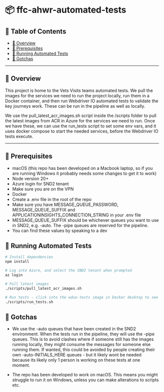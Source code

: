 # 📦 ffc-ahwr-automated-tests

## 📝 Table of Contents
- [📖 Overview](#-overview)
- [🚀 Prerequisites](#️-prerequisites)
- [🧪 Running Automated Tests](#-running-automated-tests)
- [🙈 Gotchas](#-gotchas)

---

## 📖 Overview
This project is home to the Vets Visits teams automated tests. We pull the images for the services we need to run the project locally,
run them in a Docker container, and then run Webdriver IO automated tests to validate the key journeys work. These can be run in the pipeline
as well as locally.

We use the pull_latest_acr_images.sh script inside the /scripts folder to pull the latest images from ACR in Azure for the services we need to run. Once we have these, 
we can use the run_tests script to set some env vars, and it uses docker compose to start the needed services, before the Webdriver IO tests execute.

---

## 🚀 Prerequisites
- macOS (this repo has been developed on a Macbook laptop, so if you are running Windows it probably needs some changes to get it to work)
- Node version 20+
- Azure login for SND2 tenant
- Make sure you are on the VPN
- Docker
- Create a .env file in the root of the repo
- Make sure you have MESSAGE_QUEUE_PASSWORD, MESSAGE_QUEUE_SUFFIX and APPLICATIONINSIGHTS_CONNECTION_STRING in your .env file
- MESSAGE_QUEUE_SUFFIX should be whichever queues you want to use in SND2, e.g. -auto. The -pipe queues are reserved for the pipeline.
- You can find these values by speaking to a dev

## 🧪 Running Automated Tests

```bash
# Install dependencies
npm install

# Log into Azure, and select the SND2 tenant when prompted
az login

# Pull latest images
./scripts/pull_latest_acr_images.sh

# Run tests - click into the wduo-tests image in Docker desktop to see the logs, where you can see the test running
./scripts/run_tests.sh

```

## 🙈 Gotchas

- We use the -auto queues that have been created in the SND2 environment. When the tests run in the pipeline, they will use the -pipe queues. This
is to avoid clashes where if someone still has the images running locally, they might consume the messages for someone else running them. If wanted,
this could be avoided by people creating their own -auto-INITIALS_HERE queues - but it likely wont be needed because its likely only 1 person is
working on these tests at one moment.

- The repo has been developed to work on macOS. This means you might struggle to run it on Windows, unless you can make alterations to scripts etc.